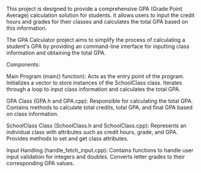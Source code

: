 This project is designed to provide a comprehensive GPA (Grade Point Average) calculation solution for students. It allows users to input the credit hours and grades for their classes and calculates the total GPA based on this information.


The GPA Calculator project aims to simplify the process of calculating a student's GPA by providing an command-line interface for inputting class information and obtaining the total GPA. 

Components:

Main Program (main() function):
    Acts as the entry point of the program.
    Initializes a vector to store instances of the SchoolClass class.
    Iterates through a loop to input class information and calculates the total GPA.
  
  GPA Class (GPA.h and GPA.cpp):
    Responsible for calculating the total GPA.
    Contains methods to calculate total credits, total GPA, and final GPA based on class information.
    
  SchoolClass Class (SchoolClass.h and SchoolClass.cpp):
    Represents an individual class with attributes such as credit hours, grade, and GPA.
    Provides methods to set and get class attributes.
    
  Input Handling (handle_fetch_input.cpp):
    Contains functions to handle user input validation for integers and doubles.
    Converts letter grades to their corresponding GPA values.
